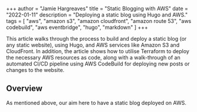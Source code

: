 +++
author = "Jamie Hargreaves"
title = "Static Blogging with AWS"
date = "2022-01-11"
description = "Deploying a static blog using Hugo and AWS."
tags = [
    "aws",
    "amazon s3",
    "amazon cloudfront",
    "amazon route 53",
    "aws codebuild",
    "aws eventbridge",
    "hugo",
    "markdown"
]
+++

This article walks through the process to build and deploy a static blog (or any static website), using Hugo, and AWS services like Amazon S3 and CloudFront. In addition, the article shows how to utilise Terraform to deploy the necessary AWS resources as code, along with a walk-through of an automated CI/CD pipeline using AWS CodeBuild for deploying new posts or changes to the website.

## Overview

As mentioned above, our aim here to have a static blog deployed on AWS.
